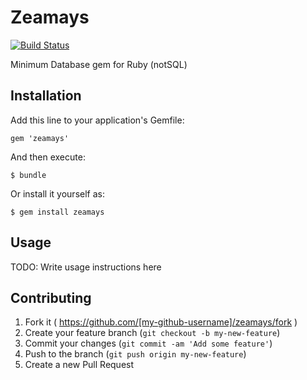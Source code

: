 # Zeamays

[![Build Status](https://travis-ci.org/myun2ext/zeamays.svg?branch=master)](https://travis-ci.org/myun2ext/zeamays)

Minimum Database gem for Ruby (notSQL)

## Installation

Add this line to your application's Gemfile:

    gem 'zeamays'

And then execute:

    $ bundle

Or install it yourself as:

    $ gem install zeamays

## Usage

TODO: Write usage instructions here

## Contributing

1. Fork it ( https://github.com/[my-github-username]/zeamays/fork )
2. Create your feature branch (`git checkout -b my-new-feature`)
3. Commit your changes (`git commit -am 'Add some feature'`)
4. Push to the branch (`git push origin my-new-feature`)
5. Create a new Pull Request

